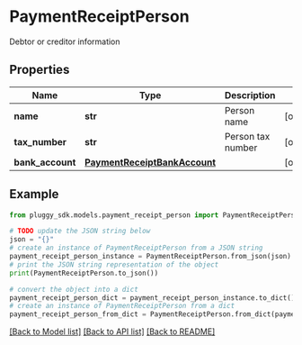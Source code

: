 # PaymentReceiptPerson

Debtor or creditor information

## Properties

Name | Type | Description | Notes
------------ | ------------- | ------------- | -------------
**name** | **str** | Person name | [optional] 
**tax_number** | **str** | Person tax number | [optional] 
**bank_account** | [**PaymentReceiptBankAccount**](PaymentReceiptBankAccount.md) |  | [optional] 

## Example

```python
from pluggy_sdk.models.payment_receipt_person import PaymentReceiptPerson

# TODO update the JSON string below
json = "{}"
# create an instance of PaymentReceiptPerson from a JSON string
payment_receipt_person_instance = PaymentReceiptPerson.from_json(json)
# print the JSON string representation of the object
print(PaymentReceiptPerson.to_json())

# convert the object into a dict
payment_receipt_person_dict = payment_receipt_person_instance.to_dict()
# create an instance of PaymentReceiptPerson from a dict
payment_receipt_person_from_dict = PaymentReceiptPerson.from_dict(payment_receipt_person_dict)
```
[[Back to Model list]](../README.md#documentation-for-models) [[Back to API list]](../README.md#documentation-for-api-endpoints) [[Back to README]](../README.md)


